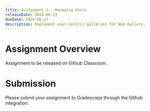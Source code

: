 ```yaml
---
title: Assignment 3 - Managing Users
releaseDate: 2024-06-13
dueDate: 2024-06-27
description: Implement user-centric galleries for Web Gallery.
---
```


# Assignment Overview

Assignment to be released on Github Classroom.

# Submission

Please submit your assignment to Gradescope through the Github integration.
